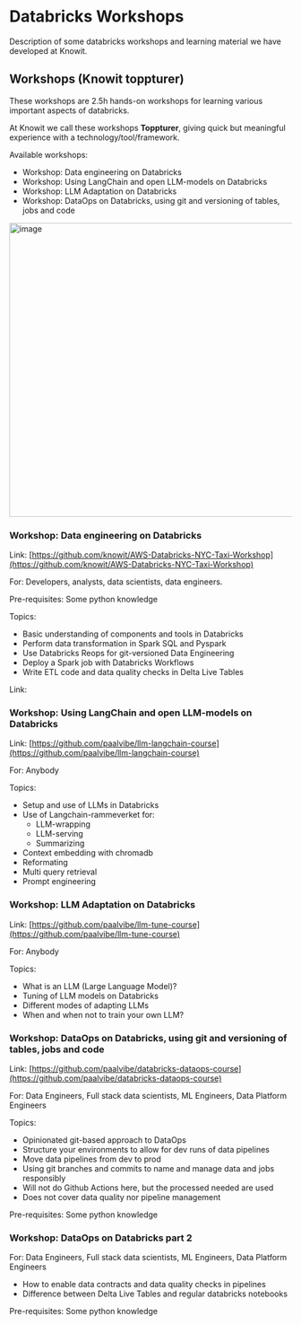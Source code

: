 # Databricks Workshops
Description of some databricks workshops and learning material we have developed at Knowit.

## Workshops (Knowit toppturer)

These workshops are 2.5h hands-on workshops for learning various important aspects of databricks.

At Knowit we call these workshops **Toppturer**, giving quick but meaningful experience with a technology/tool/framework.

Available workshops:

* Workshop: Data engineering on Databricks
* Workshop: Using LangChain and open LLM-models on Databricks
* Workshop: LLM Adaptation on Databricks
* Workshop: DataOps on Databricks, using git and versioning of tables, jobs and code

<img width="524" alt="image" src="https://github.com/paalvibe/databricks-workshops/assets/264435/dea1f874-b9b5-49d3-b2c1-345d591a051e">

### Workshop: Data engineering on Databricks

Link: [https://github.com/knowit/AWS-Databricks-NYC-Taxi-Workshop](https://github.com/knowit/AWS-Databricks-NYC-Taxi-Workshop)

For: Developers, analysts, data scientists, data engineers.

Pre-requisites: Some python knowledge

Topics:

* Basic understanding of components and tools in Databricks
* Perform data transformation in Spark SQL and Pyspark
* Use Databricks Reops for git-versioned Data Engineering
* Deploy a Spark job with Databricks Workflows
* Write ETL code and data quality checks in Delta Live Tables

Link: 

### Workshop: Using LangChain and open LLM-models on Databricks

Link: [https://github.com/paalvibe/llm-langchain-course](https://github.com/paalvibe/llm-langchain-course)

For: Anybody

Topics:

* Setup and use of LLMs in Databricks
* Use of Langchain-rammeverket for:
    * LLM-wrapping
    * LLM-serving
    * Summarizing
* Context embedding with chromadb
* Reformating
* Multi query retrieval
* Prompt engineering

### Workshop: LLM Adaptation on Databricks

Link: [https://github.com/paalvibe/llm-tune-course](https://github.com/paalvibe/llm-tune-course)

For: Anybody

Topics:

* What is an LLM (Large Language Model)?
* Tuning of LLM models on Databricks
* Different modes of adapting LLMs
* When and when not to train your own LLM? 
  
### Workshop: DataOps on Databricks, using git and versioning of tables, jobs and code

Link: [https://github.com/paalvibe/databricks-dataops-course](https://github.com/paalvibe/databricks-dataops-course)

For: Data Engineers, Full stack data scientists, ML Engineers, Data Platform Engineers

Topics:

* Opinionated git-based approach to DataOps
* Structure your environments to allow for dev runs of data pipelines
* Move data pipelines from dev to prod
* Using git branches and commits to name and manage data and jobs responsibly
* Will not do Github Actions here, but the processed needed are used
* Does not cover data quality nor pipeline management

Pre-requisites: Some python knowledge

### Workshop: DataOps on Databricks part 2

For: Data Engineers, Full stack data scientists, ML Engineers, Data Platform Engineers

* How to enable data contracts and data quality checks in pipelines
* Difference between Delta Live Tables and regular databricks notebooks

Pre-requisites: Some python knowledge
